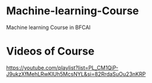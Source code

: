 # Machine-learning-Course
Machine learning Course in BFCAI
# Videos of Course
https://youtube.com/playlist?list=PL_CM1QjP-J9ukzXfMehLRwKlUh5McsNYL&si=82RrdaSuOu23nKRP 
